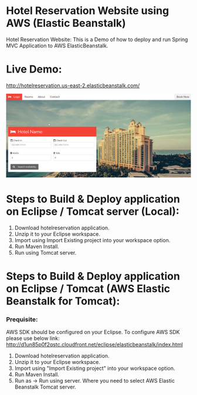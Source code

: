 # Hotel Reservation Website using AWS (Elastic Beanstalk)
Hotel Reservation Website: This is a Demo of how to deploy and run Spring MVC Application to AWS ElasticBeanstalk.

# Live Demo:
http://hotelreservation.us-east-2.elasticbeanstalk.com/


![alt text](https://github.com/manjeetsingh53/hotelreservation/blob/master/hotelreservation.png?raw=true)

# Steps to Build & Deploy application on Eclipse / Tomcat server (Local):
1. Download hotelreservation application. 
2. Unzip it to your Eclipse workspace.
3. Import using Import Existing project into your workspace option.
2. Run Maven Install.
3. Run using Tomcat server.

# Steps to Build & Deploy application on Eclipse / Tomcat (AWS Elastic Beanstalk for Tomcat):

### Prequisite:
AWS SDK should be configured on your Eclipse. 
To configure AWS SDK please use below link: 
http://d1un85p0f2qstc.cloudfront.net/eclipse/elasticbeanstalk/index.html

1. Download hotelreservation application. 
2. Unzip it to your Eclipse workspace.
3. Import using "Import Existing project" into your workspace option.
4. Run Maven Install.
5. Run as -> Run using server. Where you need to select AWS Elastic Beanstalk Tomcat server.

